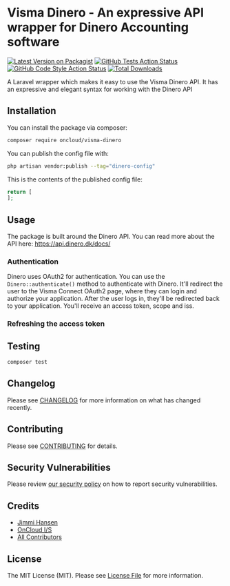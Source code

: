 # Visma Dinero - An expressive API wrapper for Dinero Accounting software

[![Latest Version on Packagist](https://img.shields.io/packagist/v/oncloud/visma-dinero.svg?style=flat-square)](https://packagist.org/packages/oncloud/visma-dinero)
[![GitHub Tests Action Status](https://img.shields.io/github/actions/workflow/status/oncloud/visma-dinero/run-tests.yml?branch=main&label=tests&style=flat-square)](https://github.com/oncloud/visma-dinero/actions?query=workflow%3Arun-tests+branch%3Amaster)
[![GitHub Code Style Action Status](https://img.shields.io/github/actions/workflow/status/oncloud/visma-dinero/fix-php-code-style-issues.yml?branch=main&label=code%20style&style=flat-square)](https://github.com/oncloud/visma-dinero/actions?query=workflow%3A"Fix+PHP+code+style+issues"+branch%3Amaster)
[![Total Downloads](https://img.shields.io/packagist/dt/oncloud/visma-dinero.svg?style=flat-square)](https://packagist.org/packages/oncloud/visma-dinero)

A Laravel wrapper which makes it easy to use the Visma Dinero API. It has an expressive and elegant syntax for working 
with the Dinero API

## Installation

You can install the package via composer:

```bash
composer require oncloud/visma-dinero
```

You can publish the config file with:

```bash
php artisan vendor:publish --tag="dinero-config"
```

This is the contents of the published config file:

```php
return [
];
```

## Usage
The package is built around the Dinero API. You can read more about the API here: https://api.dinero.dk/docs/

### Authentication
Dinero uses OAuth2 for authentication. You can use the `Dinero::authenticate()` method to authenticate with Dinero. It'll
redirect the user to the Visma Connect OAuth2 page, where they can login and authorize your application. After the user 
logs in, they'll be redirected back to your application. You'll receive an access token, scope and iss.

### Refreshing the access token


## Testing

```bash
composer test
```

## Changelog

Please see [CHANGELOG](CHANGELOG.md) for more information on what has changed recently.

## Contributing

Please see [CONTRIBUTING](CONTRIBUTING.md) for details.

## Security Vulnerabilities

Please review [our security policy](../../security/policy) on how to report security vulnerabilities.

## Credits

- [Jimmi Hansen](https://github.com/FoksVHox)
- [OnCloud I/S](https://github.com/OnCloud)
- [All Contributors](../../contributors)

## License

The MIT License (MIT). Please see [License File](LICENSE.md) for more information.
